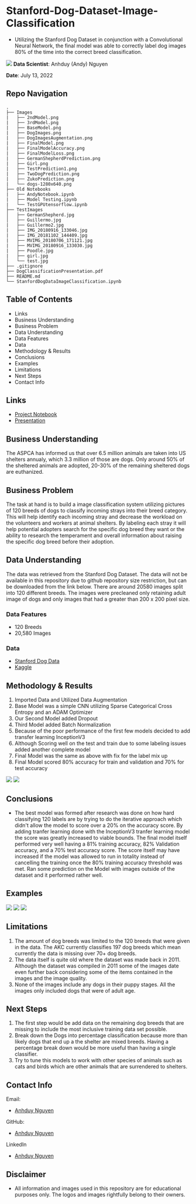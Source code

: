# Stanford-Dog-Dataset-Image-Classification

- Utilizing the Stanford Dog Dataset in conjunction with a Convolutional Neural Network, the final model was able to correctly label dog images 80% of the time into the correct breed classification.

![](Images/dogs-1280x640.jpg)
**Data Scientist**: Anhduy (Andy) Nguyen

**Date**: July 13, 2022

## Repo Navigation

```
.
├── Images
|   ├── 2ndModel.png
|   ├── 3rdModel.png
|   ├── BaseModel.png
|   ├── DogImages.png
|   ├── DogImagesAugmentation.png
|   ├── FinalModel.png
|   ├── FinalModelAccuracy.png
|   ├── FinalModelLoss.png
|   ├── GermanShepherdPrediction.png
|   ├── Girl.png
|   ├── TestPrediction1.png
|   ├── TwoDogPrediction.png
|   ├── ZukoPrediction.png
|   └── dogs-1280x640.png
├── Old Notebooks
|   ├── AndyNotebook.ipynb
|   ├── Model Testing.ipynb
|   └── TestGPUtensorflow.ipynb
├── TestImages
│   ├── GermanShepherd.jpg
│   ├── Guillermo.jpg
|   ├── Guillermo2.jpg
|   ├── IMG_20180916_133046.jpg
|   ├── IMG_20181102_144409.jpg
|   ├── MVIMG_20180706_171121.jpg
|   ├── MVIMG_20180916_133030.jpg
|   ├── Poodle.jpg
|   ├── girl.jpg
│   └── test.jpg
├── .gitignore
├── DogClassificationPresentation.pdf
├── README.md
└── StanfordDogDataImageClassification.ipynb
```
## Table of Contents
- Links
- Business Understanding
- Business Problem
- Data Understanding
- Data Features
- Data
- Methodology & Results
- Conclusions
- Examples
- Limitations
- Next Steps
- Contact Info

## Links
- [Project Notebook](StanfordDogDataImageClassification.ipynb)
- [Presentation](DogClassificationPresentation.pdf)

## Business Understanding
The ASPCA has informed us that over 6.5 million animals are taken into US shelters annualy, which 3.3 million of those are dogs. Only around 50% of the sheltered animals are adopted, 20-30% of the remaining sheltered dogs are euthanized. 

## Business Problem
The task at hand is to build a image classification system utilizing pictures of 120 breeds of dogs to classify incoming strays into their breed category. This will help identify each incoming stray and decrease the workload on the volunteers and workers at animal shelters. By labeling each stray it will help potential adopters search for the specific dog breed they want or the ability to research the temperament and overall information about raising the specific dog breed before their adoption.

## Data Understanding
The data was retrieved from the Stanford Dog Dataset.  The data will not be available in this repository due to github repository size restriction, but can be downloaded from the link below. There are around 20580 images split into 120 different breeds. The images were precleaned only retaining adult image of dogs and only images that had a greater than 200 x 200 pixel size.

### Data Features
- 120 Breeds
- 20,580 Images

### Data
- [Stanford Dog Data](http://vision.stanford.edu/aditya86/ImageNetDogs/)
- [Kaggle](https://www.kaggle.com/datasets/jessicali9530/stanford-dogs-dataset)

## Methodology & Results
1. Imported Data and Utilized Data Augmentation
2. Base Model was a simple CNN utilizing Sparse Categorical Cross Entropy and an ADAM Optimizer
3. Our Second Model added Dropout
4. Third Model added Batch Normalization
5. Because of the poor performance of the first few models decided to add transfer learning InceptionV3
6. Although Scoring well on the test and train due to some labeling issues added another complete model
7. Final Model was the same as above with fix for the label mix up
8. Final Model scored 80% accuracy for train and validation and 70% for test accuracy

![](Images/FinalModelAccuracy.png) ![](Images/FinalModelLoss.png)

## Conclusions
- The best model was formed after research was done on how hard classifying 120 labels are by trying to do the iterative approach which didn't allow the model to score over a 20% on the accuracy score. By adding tranfer learning done with the InceptionV3 tranfer learning model the score was greatly increased to viable bounds. The final model itself performed very well having a 81% training accuracy, 82% Validation accuracy, and a 70% test accuracy score. The score itself may have increased if the model was allowed to run in totality instead of cancelling the training once the 80% training accuracy threshold was met. Ran some prediction on the Model with images outside of the dataset and it performed rather well.

## Examples
![](Images/GermanShepherdPrediction.png) ![](Images/GingerPrediction.png) ![](Images/ZukoPrediction.png) 

## Limitations
1. The amount of dog breeds was limited to the 120 breeds that were given in the data. The AKC currently classifies 197 dog breeds which mean currently the data is missing over 70+ dog breeds.
2. The data itself is quite old where the dataset was made back in 2011. Although the dataset was compiled in 2011 some of the images date even further back considering some of the items contained in the images and the image quality.
3. None of the images include any dogs in their puppy stages. All the images only included dogs that were of adult age.

## Next Steps
1. The first step would be add data on the remaining dog breeds that are missing to include the most inclusive training data set possible.
2. Break down the Dogs into percentage classification because more than likely dogs that end up a the shelter are mixed breeds. Having a percentage break down would be more useful than having a single classifier.
3. Try to tune this models to work with other species of animals such as cats and birds which are other animals that are surrendered to shelters.

## Contact Info
Email:
- [Anhduy Nguyen](anguyen61191@gmail.com)

GitHub:
- [Anhduy Nguyen](https://github.com/anguyen61191)

LinkedIn
- [Anhduy Nguyen](https://www.linkedin.com/in/anhduy-nguyen-217402149/)

## Disclaimer 
- All information and images used in this repository are for educational purposes only.  The logos and images rightfully belong to their owners.